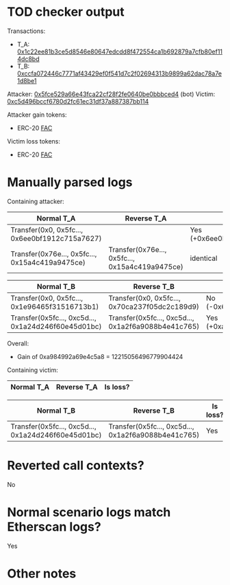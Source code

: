 # TOD checker output

Transactions:
- T_A: [0x1c22ee81b3ce5d8546e80647edcdd8f472554ca1b692879a7cfb80ef114dc8bd](https://etherscan.io/tx/0x1c22ee81b3ce5d8546e80647edcdd8f472554ca1b692879a7cfb80ef114dc8bd)
- T_B: [0xccfa072446c7771af43429ef0f541d7c2f02694313b9899a62dac78a7e1d8be1](https://etherscan.io/tx/0xccfa072446c7771af43429ef0f541d7c2f02694313b9899a62dac78a7e1d8be1)


Attacker: [0x5fce529a66e43fca22cf28f2fe0640be0bbbced4](https://etherscan.io/address/0x5fce529a66e43fca22cf28f2fe0640be0bbbced4) (bot)
Victim: [0xc5d496bccf6780d2fc61ec31df37a887387bb114](https://etherscan.io/address/0xc5d496bccf6780d2fc61ec31df37a887387bb114)

Attacker gain tokens:
- ERC-20 [FAC](https://etherscan.io/token/0x6d4e4388c0d71740f99670bb58d37eb1480b4458)

Victim loss tokens:
- ERC-20 [FAC](https://etherscan.io/token/0x6d4e4388c0d71740f99670bb58d37eb1480b4458)

# Manually parsed logs

Containing attacker:

| Normal T_A                                      | Reverse T_A                                     | Is gain?                     |
|-------------------------------------------------|-------------------------------------------------|------------------------------|
| Transfer(0x0, 0x5fc..., 0x6ee0bf1912c715a7627)  |                                                 | Yes (+0x6ee0bf1912c715a7627) |
| Transfer(0x76e..., 0x5fc..., 0x15a4c419a9475ce) | Transfer(0x76e..., 0x5fc..., 0x15a4c419a9475ce) | identical                    |

| Normal T_B                                          | Reverse T_B                                         | Is gain?                    |
|-----------------------------------------------------|-----------------------------------------------------|-----------------------------|
| Transfer(0x0, 0x5fc..., 0x1e96465f31516713b1)       | Transfer(0x0, 0x5fc..., 0x70ca237f05dc2c189d9)      | No (-0x6ee0bf1912c715a7628) |
| Transfer(0x5fc..., 0xc5d..., 0x1a24d246f60e45d01bc) | Transfer(0x5fc..., 0xc5d..., 0x1a2f6a9088b4e41c765) | Yes (+0xa984992a69e4c5a9)   |

Overall:
- Gain of 0xa984992a69e4c5a8 = 12215056496779904424

Containing victim:

| Normal T_A | Reverse T_A | Is loss? |
|------------|-------------|----------|

| Normal T_B                                          | Reverse T_B                                         | Is loss? |
|-----------------------------------------------------|-----------------------------------------------------|----------|
| Transfer(0x5fc..., 0xc5d..., 0x1a24d246f60e45d01bc) | Transfer(0x5fc..., 0xc5d..., 0x1a2f6a9088b4e41c765) | Yes      |


# Reverted call contexts?

No

# Normal scenario logs match Etherscan logs?

Yes

# Other notes

